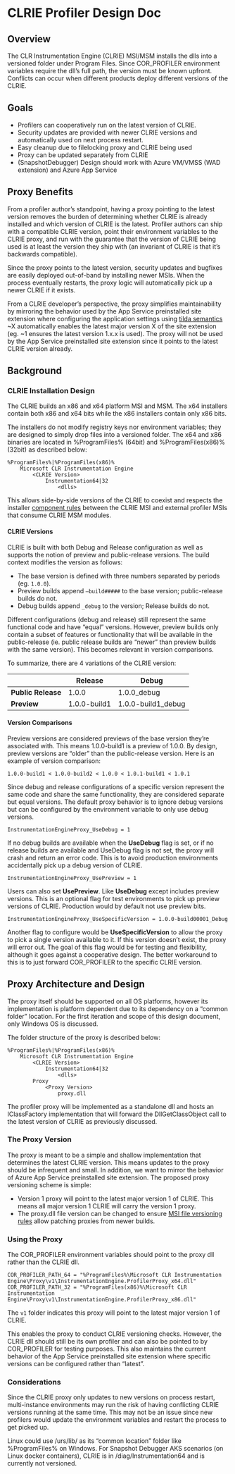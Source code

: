 # CLRIE Profiler Design Doc
## Overview
The CLR Instrumentation Engine (CLRIE) MSI/MSM installs the dlls into a versioned folder under Program Files. Since COR_PROFILER environment variables require the dll’s full path, the version must be known upfront. Conflicts can occur when different products deploy different versions of the CLRIE.

## Goals
- Profilers can cooperatively run on the latest version of CLRIE.
- Security updates are provided with newer CLRIE versions and automatically used on next process restart.
- Easy cleanup due to filelocking proxy and CLRIE being used
- Proxy can be updated separately from CLRIE
- (SnapshotDebugger) Design should work with Azure VM/VMSS (WAD extension) and Azure App Service

## Proxy Benefits
From a profiler author’s standpoint, having a proxy pointing to the latest version removes the burden of determining whether CLRIE is already installed and which version of CLRIE is the latest. Profiler authors can ship with a compatible CLRIE version, point their environment variables to the CLRIE proxy, and run with the guarantee that the version of CLRIE being used is at least the version they ship with (an invariant of CLRIE is that it’s backwards compatible).

Since the proxy points to the latest version, security updates and bugfixes are easily deployed out-of-band by installing newer MSIs. When the process eventually restarts, the proxy logic will automatically pick up a newer CLRIE if it exists.

From a CLRIE developer’s perspective, the proxy simplifies maintainability by mirroring the behavior used by the App Service preinstalled site extension where configuring the application settings using [tilda semantics](https://github.com/projectkudu/kudu/wiki/Azure-Site-Extensions) ~X automatically enables the latest major version X of the site extension (eg. ~1 ensures the latest version 1.x.x is used). The proxy will not be used by the App Service preinstalled site extension since it points to the latest CLRIE version already.

## Background
### CLRIE Installation Design
The CLRIE builds an x86 and x64 platform MSI and MSM. The x64 installers contain both x86 and x64 bits while the x86 installers contain only x86 bits.

The installers do not modify registry keys nor environment variables; they are designed to simply drop files into a versioned folder. The x64 and x86 binaries are located in %ProgramFiles% (64bit) and %ProgramFiles(x86)% (32bit) as described below:
```
%ProgramFiles%|%ProgramFiles(x86)%
    Microsoft CLR Instrumentation Engine
        <CLRIE Version>
            Instrumentation64|32
                <dlls>
```
This allows side-by-side versions of the CLRIE to coexist and respects the installer [component rules](http://robmensching.com/blog/posts/2003/10/18/component-rules-101/) between the CLRIE MSI and external profiler MSIs that consume CLRIE MSM modules.

#### CLRIE Versions
CLRIE is built with both Debug and Release configuration as well as supports the notion of preview and public-release versions.
The build context modifies the version as follows:
- The base version is defined with three numbers separated by periods (eg. `1.0.0`).
- Preview builds append `–build#####` to the base version; public-release builds do not.
- Debug builds append `_debug` to the version; Release builds do not.

Different configurations (debug and release) still represent the same functional code and have “equal” versions. However, preview builds only contain a subset of features or functionality that will be available in the public-release (ie. public release builds are “newer” than preview builds with the same version). This becomes relevant in version comparisons.

To summarize, there are 4 variations of the CLRIE version:

|| Release | Debug |
|-|-|-|
|**Public Release**|1.0.0|1.0.0_debug|
|**Preview**|1.0.0-build1|1.0.0-build1_debug|

#### Version Comparisons
Preview versions are considered previews of the base version they’re associated with. This means 1.0.0-build1 is a preview of 1.0.0. By design, preview versions are “older” than the public-release version. Here is an example of version comparison:

`1.0.0-build1 < 1.0.0-build2 < 1.0.0 < 1.0.1-build1 < 1.0.1`

Since debug and release configurations of a specific version represent the same code and share the same functionality, they are considered separate but equal versions. The default proxy behavior is to ignore debug versions but can be configured by the environment variable to only use debug versions.

`InstrumentationEngineProxy_UseDebug = 1`

If no debug builds are available when the **UseDebug** flag is set, or if no release builds are available and UseDebug flag is not set, the proxy will crash and return an error code. This is to avoid production environments accidentally pick up a debug version of CLRIE.

`InstrumentationEngineProxy_UsePreview = 1`

Users can also set **UsePreview**. Like **UseDebug** except includes preview versions. This is an optional flag for test environments to pick up preview versions of CLRIE. Production would by default not use preview bits.

`InstrumentationEngineProxy_UseSpecificVersion = 1.0.0-build00001_Debug`

Another flag to configure would be **UseSpecificVersion** to allow the proxy to pick a single version available to it. If this version doesn’t exist, the proxy will error out. The goal of this flag would be for testing and flexibility, although it goes against a cooperative design. The better workaround to this is to just forward COR_PROFILER to the specific CLRIE version.

## Proxy Architecture and Design
The proxy itself should be supported on all OS platforms, however its implementation is platform dependent due to its dependency on a “common folder” location. For the first iteration and scope of this design document, only Windows OS is discussed.

The folder structure of the proxy is described below:
```
%ProgramFiles%|%ProgramFiles(x86)%
    Microsoft CLR Instrumentation Engine
        <CLRIE Version>
            Instrumentation64|32
                <dlls>
        Proxy
            <Proxy Version>
                proxy.dll
```
The profiler proxy will be implemented as a standalone dll and hosts an IClassFactory implementation that will forward the DllGetClassObject call to the latest version of CLRIE as previously discussed.

### The Proxy Version
The proxy is meant to be a simple and shallow implementation that determines the latest CLRIE version. This means updates to the proxy should be infrequent and small. In addition, we want to mirror the behavior of Azure App Service preinstalled site extension. The proposed proxy versioning scheme is simple:
- Version 1 proxy will point to the latest major version 1 of CLRIE. This means all major version 1 CLRIE will carry the version 1 proxy.
- The proxy.dll file version can be changed to ensure [MSI file versioning rules](https://docs.microsoft.com/en-us/windows/desktop/Msi/file-versioning-rules) allow patching proxies from newer builds.

### Using the Proxy
The COR_PROFILER environment variables should point to the proxy dll rather than the CLRIE dll.

`COR_PROFILER_PATH_64 = "%ProgramFiles%\Microsoft CLR Instrumentation Engine\Proxy\v1\InstrumentationEngine.ProfilerProxy_x64.dll"`
`COR_PROFILER_PATH_32 = "%ProgramFiles(x86)%\Microsoft CLR Instrumentation Engine\Proxy\v1\InstrumentationEngine.ProfilerProxy_x86.dll"`

The `v1` folder indicates this proxy will point to the latest major version 1 of CLRIE.

This enables the proxy to conduct CLRIE versioning checks. However, the CLRIE dll should still be its own profiler and can also be pointed to by COR_PROFILER for testing purposes. This also maintains the current behavior of the App Service preinstalled site extension where specific versions can be configured rather than “latest”.

### Considerations
Since the CLRIE proxy only updates to new versions on process restart, multi-instance environments may run the risk of having conflicting CLRIE versions running at the same time. This may not be an issue since new profilers would update the environment variables and restart the process to get picked up.

Linux could use /urs/lib/ as its “common location” folder like %ProgramFiles% on Windows. For Snapshot Debugger AKS scenarios (on Linux docker containers), CLRIE is in /diag/Instrumentation64 and is currently not versioned.